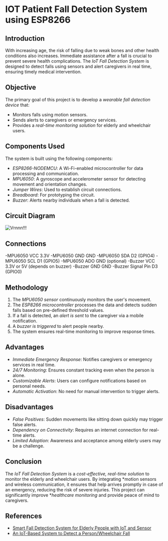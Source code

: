 # IOT Patient Fall Detection System using ESP8266


## Introduction
With increasing age, the risk of falling due to weak bones and other health conditions also increases. Immediate assistance after a fall is crucial to prevent severe health complications. The *IoT Fall Detection System* is designed to detect falls using sensors and alert caregivers in real time, ensuring timely medical intervention.

## Objective
The primary goal of this project is to develop a *wearable fall detection device* that:
- Monitors falls using motion sensors.
- Sends alerts to caregivers or emergency services.
- Provides a *real-time monitoring solution* for elderly and wheelchair users.

## Components Used
The system is built using the following components:

- *ESP8266-NODEMCU*: A Wi-Fi-enabled microcontroller for data processing and communication.
- *MPU6050*: A gyroscope and accelerometer sensor for detecting movement and orientation changes.
- *Jumper Wires*: Used to establish circuit connections.
- *Breadboard*: For prototyping the circuit.
- *Buzzer*: Alerts nearby individuals when a fall is detected.
## Circuit Diagram

![Vrnnn!!!](https://github.com/user-attachments/assets/98ffbfb5-17f8-4627-8930-b175f3b00895)

## Connections
-MPU6050	VCC	3.3V
-MPU6050	GND	GND
-MPU6050	SDA	D2 (GPIO4)
-MPU6050	SCL	D1 (GPIO5)
-MPU6050	ADO	GND (optional)
-Buzzer	VCC	3.3V or 5V (depends on buzzer)
-Buzzer	GND	GND
-Buzzer	Signal Pin	D3 (GPIO0)

## Methodology
1. The *MPU6050 sensor* continuously monitors the user's movement.
2. The *ESP8266 microcontroller* processes the data and detects sudden falls based on pre-defined threshold values.
3. If a fall is detected, an *alert is sent* to the caregiver via a mobile notification.
4. A *buzzer is triggered* to alert people nearby.
5. The system ensures real-time monitoring to improve response times.

## Advantages
- *Immediate Emergency Response*: Notifies caregivers or emergency services in real time.
- *24/7 Monitoring*: Ensures constant tracking even when the person is alone.
- *Customizable Alerts*: Users can configure notifications based on personal needs.
- *Automatic Activation*: No need for manual intervention to trigger alerts.

## Disadvantages
- *False Positives*: Sudden movements like sitting down quickly may trigger false alerts.
- *Dependency on Connectivity*: Requires an internet connection for real-time alerts.
- *Limited Adoption*: Awareness and acceptance among elderly users may be a challenge.

## Conclusion
The *IoT Fall Detection System* is a *cost-effective, real-time solution* to monitor the elderly and wheelchair users. By integrating *motion sensors and wireless communication, it ensures that help arrives promptly in case of an emergency, reducing the risk of severe injuries. This project can significantly improve **healthcare monitoring* and provide peace of mind to caregivers.

## References
- [Smart Fall Detection System for Elderly People with IoT and Sensor](https://www.rcciit.org/students_projects/projects/ee/2021/GR9.pdf)
- [An IoT-Based System to Detect a Person/Wheelchair Fall](https://www.researchgate.net/publication/330993777_An_IoT_Based_System_to_Detect_a_PersonWheelchair_Fall)
